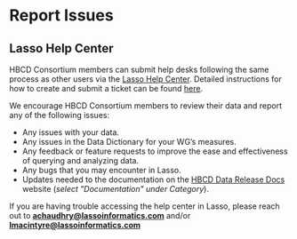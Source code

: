 # Report Issues

## Lasso Help Center

HBCD Consortium members can submit help desks following the same process as other users via the [Lasso Help Center](https://nbdc-datashare.lassoinformatics.com/help-center). Detailed instructions for how to create and submit a ticket can be found [here](https://nbdc.lassoinformatics.com/issue-tracker).

We encourage HBCD Consortium members to review their data and report any of the following issues:

- Any issues with your data.
- Any issues in the Data Dictionary for your WG’s measures.
- Any feedback or feature requests to improve the ease and effectiveness of querying and analyzing data. 
- Any bugs that you may encounter in Lasso.
- Updates needed to the documentation on the [HBCD Data Release Docs](https://docs.hbcdstudy.org/latest/) website (*select "Documentation" under Category*).

If you are having trouble accessing the help center in Lasso, please reach out to **achaudhry@lassoinformatics.com** and/or **lmacintyre@lassoinformatics.com**
